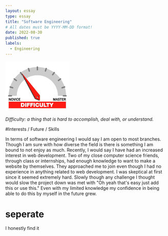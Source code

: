 ```yaml
---
layout: essay
type: essay
title: "Software Engineering"
# All dates must be YYYY-MM-DD format!
date: 2022-08-30
published: true
labels:
  - Engineering
---
```


<img width="200px" class="rounded float-start pe-4" src="../img/difficulty/degree_difficulty.jpg">

*Difficulty: a thing that is hard to accomplish, deal with, or understand.*

#Interests / Future / Skills

In terms of software engineering I would say I am open to most branches. Though I am sure with how diverse the field is there is something I am bound to not enjoy as much.
Recently, I would say I have had an increased interest in web development. Two of my close computer science friends, through class or internships, had enough knowledge to want to make
a website by themselves. They approached me to join even though I had no experience in anything related to web development. I was skeptical at first since it seemed extremely hard.
Slowly though any challenge I thought would slow the project down was met with "Oh yeah that's easy just add this or use this." Even with my limited knowledge my confidence 
in being able to do this by myself in the future grew.

# seperate 
I honestly find it 
